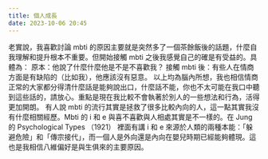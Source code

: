 ```yaml
---
title: 個人成長
date: 2023-10-06 20:45
---
```

老實說，我喜歡討論 mbti 的原因主要就是突然多了一個茶餘飯後的話題，什麼自我理解和提升根本不重要。但開始接觸 mbti 之後我感覺自己的確是有受益的。具體為：
原本：他說了什麼什麼他是不是不喜歡我？
接觸 mbti 後：有些人在情商方面是有缺陷的（比如我），他應該沒有惡意。
以上均為腦內所想，我也相信情商正常的大家都分得清什麼話是能夠說出口，什麼話不能，你也不太可能在我口中聽到這些話的，請放心。重點是現在我比較不會執著於別人的一些想法和行為，活得更加開朗。
有人說 mbti 的流行其實是拯救了很多比較內向的人，這一點其實我沒有什麼相關經歷。Mbti 的 i 和 e 與喜不喜歡與人相處其實是不一樣的。在 Jung 的 Psychological Types （1921） 裡面有講 i 和 e 來源於人類的兩種本能：「躲避危險」和「傳宗接代」，而一個人是外向還是內向在嬰兒時期已經能夠體現。這也是我相信八維偏好是與生俱來的主要原因。

